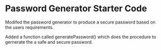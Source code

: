 # Password Generator Starter Code
Modifed the password generator to produce a secure password based on the users requirements.

Added a function called generatePassword() which does the procedure to gernerate the a safe and secure password.